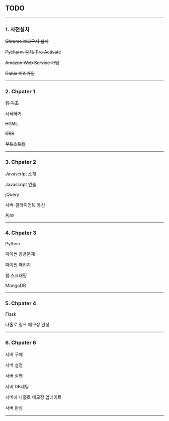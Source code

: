 ## TODO

---

### 1. 사전설치

~~Chrome 브라우저 설치~~

~~Pycharm 설치/ Pro Activate~~

~~Amazon Web Service 가입~~

~~Gabia 미리가입~~

---

### 2. Chpater 1

~~웹 기초~~

~~시작하기~~

~~HTML~~

~~CSS~~

~~부트스트랩~~

---

### 3. Chpater 2

Javascript 소개

Javascript 연습

jQuery

서버-클라이언트 통신

Ajax 

---

### 4. Chpater 3

Python

파이썬 응용문제

파이썬 패키지

웹 스크래핑

MongoDB

---

### 5. Chpater 4

Flask

나홀로 링크 메모장 완성

---

### 6. Chpater 6

서버 구매

서버 설정

서버 실행

서버 DB세팅

서버에 나홀로 메모장 업데이트

서버 완성

---





